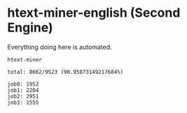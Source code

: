 # htext-miner-english (Second Engine)

Everything doing here is automated.

```
htext-miner

total: 8662/9523 (90.95873149217684%)

job0: 1952
job1: 2204
job2: 2951
job3: 1555
```
